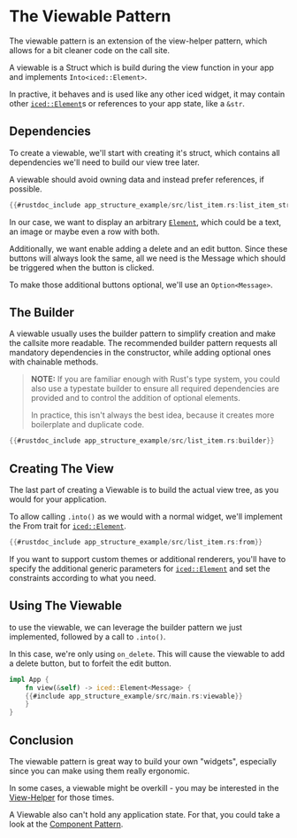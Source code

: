 
# The Viewable Pattern

The viewable pattern is an extension of the view-helper pattern,
which allows for a bit cleaner code on the call site.

A viewable is a Struct which is build during the view function in your app and implements `Into<iced::Element>`.

In practive, it behaves and is used like any other iced widget,
it may contain other [`iced::Element`](https://docs.rs/iced/latest/iced/type.Element.html)s or references to your app state, like a `&str`.

## Dependencies

To create a viewable, we'll start with creating it's struct, which contains all dependencies we'll need to build our view tree later.

A viewable should avoid owning data and instead prefer references, if possible.

```rust
{{#rustdoc_include app_structure_example/src/list_item.rs:list_item_struct}}
```

In our case, we want to display an arbitrary [`Element`](https://docs.rs/iced/latest/iced/type.Element.html), which could be a text, an image or maybe even a row with both.

Additionally, we want enable adding a delete and an edit button.
Since these buttons will always look the same,
all we need is the Message which should be triggered when the button is clicked.

To make those additional buttons optional, we'll use an `Option<Message>`.

## The Builder

A viewable usually uses the builder pattern to simplify creation and make the callsite more readable.
The recommended builder pattern requests all mandatory dependencies in the constructor, while adding optional ones with chainable methods.

> **NOTE:** If you are familiar enough with Rust's type system, you could also use a typestate builder to ensure all required dependencies are provided
>  and to control the addition of optional elements.
>
> In practice, this isn't always the best idea, because it creates more boilerplate and duplicate code.

```rust
{{#rustdoc_include app_structure_example/src/list_item.rs:builder}}
```


## Creating The View

The last part of creating a Viewable is to build the actual view tree, as you would for your application.

To allow calling `.into()` as we would with a normal widget, we'll implement the From trait for [`iced::Element`](https://docs.rs/iced/latest/iced/type.Element.html).

```rust
{{#rustdoc_include app_structure_example/src/list_item.rs:from}}
```

If you want to support custom themes or additional renderers,
you'll have to specify the additional generic parameters for [`iced::Element`](https://docs.rs/iced/latest/iced/type.Element.html)
and set the constraints according to what you need.

## Using The Viewable

to use the viewable, we can leverage the builder pattern we just implemented, followed by a call to `.into()`.

In this case, we're only using `on_delete`.
This will cause the viewable to add a delete button, but to forfeit the edit button.

```rust
impl App {
    fn view(&self) -> iced::Element<Message> {
    {{#include app_structure_example/src/main.rs:viewable}}
    }
}
```

## Conclusion

The viewable pattern is great way to build your own "widgets",
especially since you can make using them really ergonomic.

In some cases, a viewable might be overkill - you may be interested in the [View-Helper](./view-helper.md) for those times.

A Viewable also can't hold any application state.
For that, you could take a look at the [Component Pattern](./component.md).
